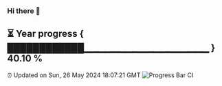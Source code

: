 ### Hi there 👋
⏳ Year progress { ████████████▁▁▁▁▁▁▁▁▁▁▁▁▁▁▁▁▁▁ } 40.10 %
---
⏰ Updated on Sun, 26 May 2024 18:07:21 GMT
![Progress Bar CI](https://github.com/Moyi321/Moyi321/workflows/Progress%20Bar%20CI/badge.svg)
